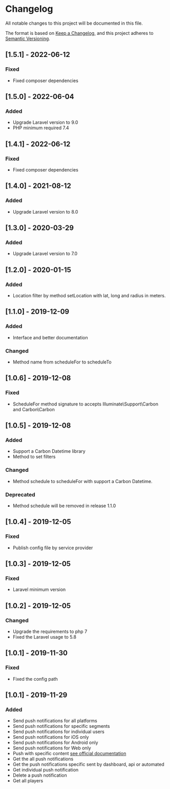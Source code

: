 # Changelog
All notable changes to this project will be documented in this file.

The format is based on [Keep a Changelog](https://keepachangelog.com/en/1.0.0/),
and this project adheres to [Semantic Versioning](https://semver.org/spec/v2.0.0.html).

## [1.5.1] - 2022-06-12
### Fixed
- Fixed composer dependencies

## [1.5.0] - 2022-06-04
### Added
- Upgrade Laravel version to 9.0
- PHP minimum required 7.4

## [1.4.1] - 2022-06-12
### Fixed
- Fixed composer dependencies

## [1.4.0] - 2021-08-12
### Added
- Upgrade Laravel version to 8.0

## [1.3.0] - 2020-03-29
### Added
- Upgrade Laravel version to 7.0

## [1.2.0] - 2020-01-15

### Added
- Location filter by method setLocation with lat, long and radius in meters.

## [1.1.0] - 2019-12-09

### Added
- Interface and better documentation

### Changed
- Method name from scheduleFor to scheduleTo

## [1.0.6] - 2019-12-08

### Fixed
- ScheduleFor method signature to accepts Illuminate\Support\Carbon and Carbon\Carbon

## [1.0.5] - 2019-12-08

### Added
- Support a Carbon Datetime library
- Method to set filters

### Changed
- Method schedule to scheduleFor with support a Carbon Datetime.

### Deprecated
- Method schedule will be removed in release 1.1.0

## [1.0.4] - 2019-12-05

### Fixed
- Publish config file by service provider

## [1.0.3] - 2019-12-05

### Fixed
- Laravel minimum version

## [1.0.2] - 2019-12-05

### Changed
- Upgrade the requirements to php 7
- Fixed the Laravel usage to 5.8

## [1.0.1] - 2019-11-30

### Fixed
- Fixed the config path

## [1.0.1] - 2019-11-29

### Added
- Send push notifications for all platforms
- Send push notifications for specific segments
- Send push notifications for individual users
- Send push notifications for iOS only
- Send push notifications for Android only
- Send push notifications for Web only
- Push with specific content [see official documentation](https://documentation.onesignal.com/reference#create-notification)
- Get the all push notifications
- Get the push notifications specific sent by dashboard, api or automated
- Get individual push notification
- Delete a push notification
- Get all players